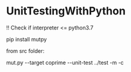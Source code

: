 # UnitTestingWithPython

!! Check if interpreter <= python3.7

pip install mutpy 

from src folder: 

mut.py --target coprime --unit-test ../test -m -c
